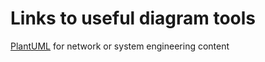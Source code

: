 # Links to useful diagram tools

[PlantUML](https://plantuml.com/) for network or system engineering content
